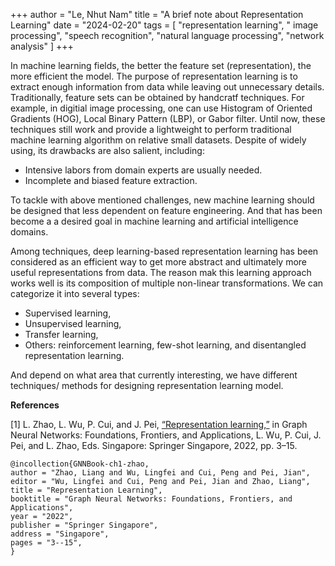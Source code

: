 +++
author = "Le, Nhut Nam"
title = "A brief note about Representation Learning"
date = "2024-02-20"
tags = [
    "representation learning", " image processing", "speech recognition", "natural language processing", "network analysis"
]
+++

In machine learning fields, the better the feature set (representation), the more efficient the model. The purpose of representation learning is to extract enough information from data while leaving out unnecessary details. Traditionally, feature sets can be obtained by handcratf techniques. For example, in digitial image processing, one can use Histogram of Oriented Gradients (HOG), Local Binary Pattern (LBP), or Gabor filter. Until now, these techniques still work and provide a lightweight to perform traditional machine learning algorithm on relative small datasets. Despite of widely using,  its drawbacks are also salient, including:
-  Intensive labors from domain experts are usually needed.
-  Incomplete and biased feature extraction.

To tackle with above mentioned challenges, new machine learning should be designed that less dependent on feature engineering. And that has been become a a desired goal in machine learning and artificial intelligence domains.

Among techniques, deep learning-based representation learning has been considered as an efficient way to get more abstract and ultimately more useful representations from data. The reason mak this learning approach works well is its composition of multiple non-linear transformations. We can categorize it into several types:
- Supervised learning,
- Unsupervised learning,
- Transfer learning,
- Others: reinforcement learning, few-shot learning, and disentangled representation learning.

And depend on what area that currently interesting, we have different techniques/ methods for designing representation learning model.

**References**

[1] L. Zhao, L. Wu, P. Cui, and J. Pei, [“Representation learning,”](https://graph-neural-networks.github.io/gnnbook_Chapter1.html) in Graph Neural Networks: Foundations, Frontiers, and Applications, L. Wu, P. Cui, J. Pei, and L. Zhao, Eds. Singapore: Springer Singapore, 2022, pp. 3–15.

```
@incollection{GNNBook-ch1-zhao,
author = "Zhao, Liang and Wu, Lingfei and Cui, Peng and Pei, Jian",
editor = "Wu, Lingfei and Cui, Peng and Pei, Jian and Zhao, Liang",
title = "Representation Learning",
booktitle = "Graph Neural Networks: Foundations, Frontiers, and Applications",
year = "2022",
publisher = "Springer Singapore",
address = "Singapore",
pages = "3--15",
}
```
